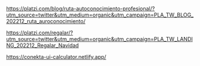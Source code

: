 https://platzi.com/blog/ruta-autoconocimiento-profesional/?utm_source=twitter&utm_medium=organic&utm_campaign=PLA_TW_BLOG_202212_ruta_auroconocimiento/

https://platzi.com/regalar/?utm_source=twitter&utm_medium=organic&utm_campaign=PLA_TW_LANDING_202212_Regalar_Navidad


https://conekta-ui-calculator.netlify.app/